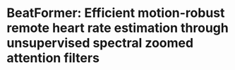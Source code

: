 # BeatFormer: Efficient motion-robust remote heart rate estimation through unsupervised spectral zoomed attention filters